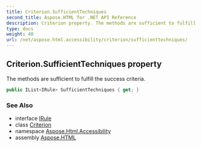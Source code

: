 ```yaml
---
title: Criterion.SufficientTechniques
second_title: Aspose.HTML for .NET API Reference
description: Criterion property. The methods are sufficient to fulfill the success criteria
type: docs
weight: 40
url: /net/aspose.html.accessibility/criterion/sufficienttechniques/
---
```

## Criterion.SufficientTechniques property

The methods are sufficient to fulfill the success criteria.

```csharp
public IList<IRule> SufficientTechniques { get; }
```

### See Also

* interface [IRule](../../irule/)
* class [Criterion](../)
* namespace [Aspose.Html.Accessibility](../../../aspose.html.accessibility/)
* assembly [Aspose.HTML](../../../)
